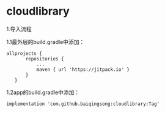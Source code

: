# cloudlibrary
 1.导入流程
 
 1.1最外层的build.gradle中添加：
 ```
 allprojects {
		repositories {
			...
			maven { url 'https://jitpack.io' }
		}
	}
 ```
 1.2app的build.gradle中添加：
 ```
 implementation 'com.github.baiqingsong:cloudlibrary:Tag'
 ```
